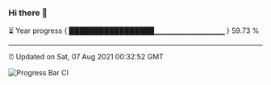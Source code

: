 ### Hi there 👋

⏳ Year progress { █████████████████▁▁▁▁▁▁▁▁▁▁▁▁▁ } 59.73 %

---

⏰ Updated on Sat, 07 Aug 2021 00:32:52 GMT

![Progress Bar CI](https://github.com/liununu/liununu/workflows/Progress%20Bar%20CI/badge.svg)
